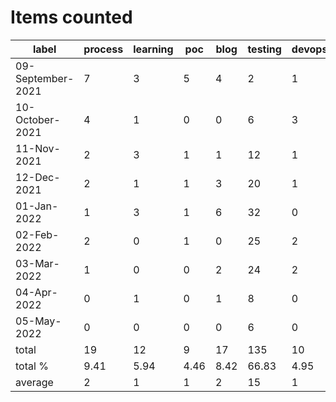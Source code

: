 # Items counted
label | process | learning | poc | blog | testing | devops
---|---|---|---|---|---|---
09-September-2021 | 7 | 3 | 5 | 4 | 2 | 1
10-October-2021 | 4 | 1 | 0 | 0 | 6 | 3
11-Nov-2021 | 2 | 3 | 1 | 1 | 12 | 1
12-Dec-2021 | 2 | 1 | 1 | 3 | 20 | 1
01-Jan-2022 | 1 | 3 | 1 | 6 | 32 | 0
02-Feb-2022 | 2 | 0 | 1 | 0 | 25 | 2
03-Mar-2022 | 1 | 0 | 0 | 2 | 24 | 2
04-Apr-2022 | 0 | 1 | 0 | 1 | 8 | 0
05-May-2022 | 0 | 0 | 0 | 0 | 6 | 0
total | 19 | 12 | 9 | 17 | 135 | 10
total % | 9.41 | 5.94 | 4.46 | 8.42 | 66.83 | 4.95
average | 2 | 1 | 1 | 2 | 15 | 1
